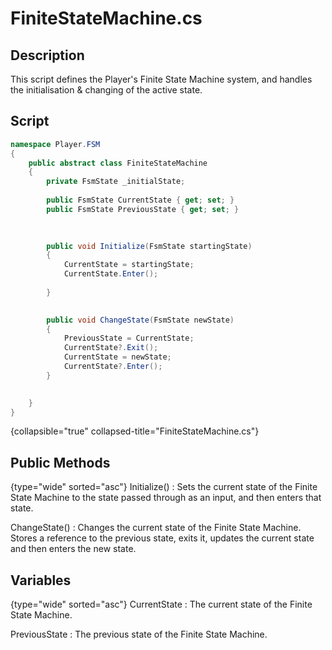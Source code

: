 # FiniteStateMachine.cs
<show-structure depth="2" />

## Description
This script defines the Player's Finite State Machine system, and handles the initialisation & changing of the active state.

## Script
```C#
namespace Player.FSM
{
    public abstract class FiniteStateMachine
    {
        private FsmState _initialState;
        
        public FsmState CurrentState { get; set; }
        public FsmState PreviousState { get; set; }
        
        

        public void Initialize(FsmState startingState)
        {
            CurrentState = startingState;
            CurrentState.Enter();
            
        }
        

        public void ChangeState(FsmState newState)
        {
            PreviousState = CurrentState;
            CurrentState?.Exit();
            CurrentState = newState;
            CurrentState?.Enter();
        }
        

    }
}

```
{collapsible="true" collapsed-title="FiniteStateMachine.cs"}

## Public Methods
{type="wide" sorted="asc"}
Initialize()
: Sets the current state of the Finite State Machine to the state passed through as an input, and then enters that state.

ChangeState()
: Changes the current state of the Finite State Machine. Stores a reference to the previous state, exits it, updates the current state and then enters the new state.

## Variables
{type="wide" sorted="asc"}
CurrentState
: The current state of the Finite State Machine.

PreviousState
: The previous state of the Finite State Machine.